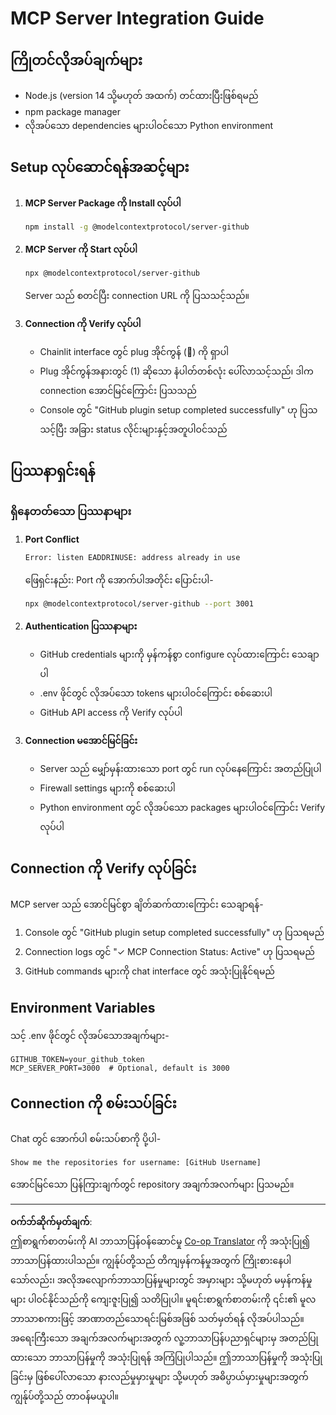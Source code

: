 <!--
CO_OP_TRANSLATOR_METADATA:
{
  "original_hash": "c4be907703b836d1a1c360db20da4de9",
  "translation_date": "2025-08-30T00:24:55+00:00",
  "source_file": "11-agentic-protocols/code_samples/github-mcp/MCP_SETUP.md",
  "language_code": "my"
}
-->
# MCP Server Integration Guide

## ကြိုတင်လိုအပ်ချက်များ
- Node.js (version 14 သို့မဟုတ် အထက်) တင်ထားပြီးဖြစ်ရမည်  
- npm package manager  
- လိုအပ်သော dependencies များပါဝင်သော Python environment  

## Setup လုပ်ဆောင်ရန်အဆင့်များ

1. **MCP Server Package ကို Install လုပ်ပါ**  
   ```bash
   npm install -g @modelcontextprotocol/server-github
   ```  

2. **MCP Server ကို Start လုပ်ပါ**  
   ```bash
   npx @modelcontextprotocol/server-github
   ```  
   Server သည် စတင်ပြီး connection URL ကို ပြသသင့်သည်။  

3. **Connection ကို Verify လုပ်ပါ**  
   - Chainlit interface တွင် plug အိုင်ကွန် (🔌) ကို ရှာပါ  
   - Plug အိုင်ကွန်အနားတွင် (1) ဆိုသော နံပါတ်တစ်လုံး ပေါ်လာသင့်သည်၊ ဒါက connection အောင်မြင်ကြောင်း ပြသသည်  
   - Console တွင် "GitHub plugin setup completed successfully" ဟု ပြသသင့်ပြီး အခြား status လိုင်းများနှင့်အတူပါဝင်သည်  

## ပြဿနာရှင်းရန်

### ရှိနေတတ်သော ပြဿနာများ

1. **Port Conflict**  
   ```bash
   Error: listen EADDRINUSE: address already in use
   ```  
   ဖြေရှင်းနည်း: Port ကို အောက်ပါအတိုင်း ပြောင်းပါ-  
   ```bash
   npx @modelcontextprotocol/server-github --port 3001
   ```  

2. **Authentication ပြဿနာများ**  
   - GitHub credentials များကို မှန်ကန်စွာ configure လုပ်ထားကြောင်း သေချာပါ  
   - .env ဖိုင်တွင် လိုအပ်သော tokens များပါဝင်ကြောင်း စစ်ဆေးပါ  
   - GitHub API access ကို Verify လုပ်ပါ  

3. **Connection မအောင်မြင်ခြင်း**  
   - Server သည် မျှော်မှန်းထားသော port တွင် run လုပ်နေကြောင်း အတည်ပြုပါ  
   - Firewall settings များကို စစ်ဆေးပါ  
   - Python environment တွင် လိုအပ်သော packages များပါဝင်ကြောင်း Verify လုပ်ပါ  

## Connection ကို Verify လုပ်ခြင်း

MCP server သည် အောင်မြင်စွာ ချိတ်ဆက်ထားကြောင်း သေချာရန်-  
1. Console တွင် "GitHub plugin setup completed successfully" ဟု ပြသရမည်  
2. Connection logs တွင် "✓ MCP Connection Status: Active" ဟု ပြသရမည်  
3. GitHub commands များကို chat interface တွင် အသုံးပြုနိုင်ရမည်  

## Environment Variables

သင့် .env ဖိုင်တွင် လိုအပ်သောအချက်များ-  
```
GITHUB_TOKEN=your_github_token
MCP_SERVER_PORT=3000  # Optional, default is 3000
```  

## Connection ကို စမ်းသပ်ခြင်း

Chat တွင် အောက်ပါ စမ်းသပ်စာကို ပို့ပါ-  
```
Show me the repositories for username: [GitHub Username]
```  
အောင်မြင်သော ပြန်ကြားချက်တွင် repository အချက်အလက်များ ပြသမည်။  

---

**ဝက်ဘ်ဆိုက်မှတ်ချက်**:  
ဤစာရွက်စာတမ်းကို AI ဘာသာပြန်ဝန်ဆောင်မှု [Co-op Translator](https://github.com/Azure/co-op-translator) ကို အသုံးပြု၍ ဘာသာပြန်ထားပါသည်။ ကျွန်ုပ်တို့သည် တိကျမှန်ကန်မှုအတွက် ကြိုးစားနေပါသော်လည်း၊ အလိုအလျောက်ဘာသာပြန်မှုများတွင် အမှားများ သို့မဟုတ် မမှန်ကန်မှုများ ပါဝင်နိုင်သည်ကို ကျေးဇူးပြု၍ သတိပြုပါ။ မူရင်းစာရွက်စာတမ်းကို ၎င်း၏ မူလဘာသာစကားဖြင့် အာဏာတည်သောရင်းမြစ်အဖြစ် သတ်မှတ်ရန် လိုအပ်ပါသည်။ အရေးကြီးသော အချက်အလက်များအတွက် လူ့ဘာသာပြန်ပညာရှင်များမှ အတည်ပြုထားသော ဘာသာပြန်မှုကို အသုံးပြုရန် အကြံပြုပါသည်။ ဤဘာသာပြန်မှုကို အသုံးပြုခြင်းမှ ဖြစ်ပေါ်လာသော နားလည်မှုမှားမှုများ သို့မဟုတ် အဓိပ္ပာယ်မှားမှုများအတွက် ကျွန်ုပ်တို့သည် တာဝန်မယူပါ။